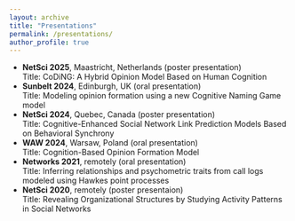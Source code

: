 ```yaml
---
layout: archive
title: "Presentations"
permalink: /presentations/
author_profile: true
---
```


- **NetSci 2025**, Maastricht, Netherlands (poster presentation) <br/>
  Title: CoDiNG: A Hybrid Opinion Model Based on Human Cognition
- **Sunbelt 2024**, Edinburgh, UK (oral presentation) <br/>
  Title: Modeling opinion formation using a new Cognitive Naming Game model
- **NetSci 2024**, Quebec, Canada (poster presentation) <br/>
  Title: Cognitive-Enhanced Social Network Link Prediction Models Based on Behavioral Synchrony
- **WAW 2024**, Warsaw, Poland (oral presentation) <br/>
  Title: Cognition-Based Opinion Formation Model
- **Networks 2021**, remotely (oral presentation) <br/>
  Title: Inferring relationships and psychometric traits from call logs modeled using Hawkes point processes
- **NetSci 2020**, remotely (poster presentaion) <br/>
  Title: Revealing Organizational Structures by Studying Activity Patterns in Social Networks

